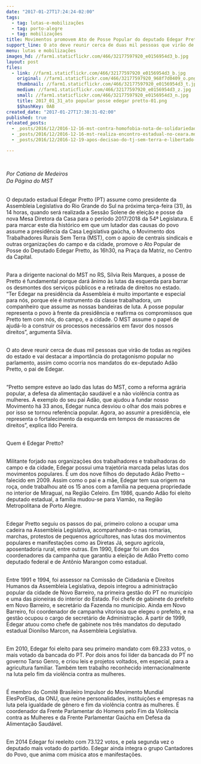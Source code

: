 ```yaml
---
date: "2017-01-27T17:24:24-02:00"
tags:
  - tag: lutas-e-mobilizações
  - tag: porto-alegre
  - tag: mobilizações
title: Movimentos promovem Ato de Posse Popular do deputado Edegar Pretto
support_line: O ato deve reunir cerca de duas mil pessoas que virão de todas as regiões do estado e vai destacar a importância do protagonismo popular no parlamento
menu: lutas e mobilizações
images_hd: //farm1.staticflickr.com/466/32177597920_e0156954d3_b.jpg
layout: post
files:
  - link: //farm1.staticflickr.com/466/32177597920_e0156954d3_b.jpg
    original: //farm1.staticflickr.com/466/32177597920_968f7d0409_o.png
    thumbnail: //farm1.staticflickr.com/466/32177597920_e0156954d3_t.jpg
    medium: //farm1.staticflickr.com/466/32177597920_e0156954d3_z.jpg
    small: //farm1.staticflickr.com/466/32177597920_e0156954d3_n.jpg
    title: 2017_01_31_ato popular posse edegar pretto-01.png
    $$hashKey: 0AB
created_date: "2017-01-27T17:38:31-02:00"
published: true
releated_posts:
  - _posts/2016/12/2016-12-16-mst-contra-homofobia-nota-de-solidariedade-ao-deputado-jean-wyllys.md
  - _posts/2016/12/2016-12-16-mst-realiza-encontro-estadual-no-ceara.md
  - _posts/2016/12/2016-12-19-apos-decisao-do-tj-sem-terra-e-libertado-em-sao-paulo.md

---
```

<p>&nbsp;</p>

<p><em>Por Catiana de Medeiros<br />
Da P&aacute;gina do MST</em><em style="box-sizing: inherit; color: rgb(85, 85, 85); font-family: &quot;Exo 2&quot;, Helvetica, Arial, sans-serif; font-size: 17.6px;">&nbsp;</em></p>

<p><br />
O deputado estadual Edegar Pretto (PT) assume como presidente da Assembleia Legislativa do Rio Grande do Sul na pr&oacute;xima ter&ccedil;a-feira (31), &agrave;s 14 horas, quando ser&aacute; realizada a Sess&atilde;o Solene de elei&ccedil;&atilde;o e posse da nova Mesa Diretora da Casa para o per&iacute;odo 2017/2018 da 54&ordf; Legislatura. E para marcar este dia hist&oacute;rico em que um lutador das causas do povo assume a presid&ecirc;ncia da Casa Legislativa ga&uacute;cha, o Movimento dos Trabalhadores Rurais Sem Terra (MST), com o apoio de centrais sindicais e outras organiza&ccedil;&otilde;es do campo e da cidade, promove o Ato Popular de Posse do Deputado Edegar Pretto, &agrave;s 16h30, na Pra&ccedil;a da Matriz, no Centro da Capital.</p>

<p><br />
Para a dirigente nacional do MST no RS, S&iacute;lvia Reis Marques, a posse de Pretto &eacute; fundamental porque dar&aacute; &acirc;nimo &agrave;s lutas da esquerda para barrar os desmontes dos servi&ccedil;os p&uacute;blicos e a retirada de direitos no estado.<br />
&ldquo;Ter Edegar na presid&ecirc;ncia da Assembleia &eacute; muito importante e especial para n&oacute;s, porque ele &eacute; instrumento da classe trabalhadora, um companheiro que assume as nossas bandeiras de luta. A posse popular representa o povo &agrave; frente da presid&ecirc;ncia e reafirma os compromissos que Pretto tem com n&oacute;s, do campo, e a cidade. O MST assume o papel de ajud&aacute;-lo a construir os processos necess&aacute;rios em favor dos nossos direitos&rdquo;, argumenta S&iacute;lvia.</p>

<p><br />
O ato deve reunir cerca de duas&nbsp;mil pessoas que vir&atilde;o de todas as regi&otilde;es do estado e vai destacar a import&acirc;ncia do protagonismo popular no parlamento, assim como ocorria nos mandatos do ex-deputado Ad&atilde;o Pretto, o pai de Edegar.</p>

<p><br />
&ldquo;Pretto sempre esteve ao lado das lutas do MST, como a reforma agr&aacute;ria popular, a defesa da alimenta&ccedil;&atilde;o saud&aacute;vel e a n&atilde;o viol&ecirc;ncia contra as mulheres. A exemplo do seu pai Ad&atilde;o, que ajudou a fundar nosso Movimento h&aacute; 33 anos, Edegar nunca desviou o olhar dos mais pobres e por isso se tornou refer&ecirc;ncia popular. Agora, ao assumir a presid&ecirc;ncia, ele representa o fortalecimento da esquerda em tempos de massacres de direitos&rdquo;, explica Ildo Pereira.</p>

<p><br />
Quem &eacute; Edegar Pretto?</p>

<p><br />
Militante forjado nas organiza&ccedil;&otilde;es dos trabalhadores e trabalhadoras do campo e da cidade, Edegar possui uma trajet&oacute;ria marcada pelas lutas dos movimentos populares. &Eacute; um dos nove filhos do deputado Ad&atilde;o Pretto &ndash; falecido em 2009. Assim como o pai e a m&atilde;e, Edegar tem sua origem na ro&ccedil;a, onde trabalhou at&eacute; os 15 anos com a fam&iacute;lia na pequena propriedade no interior de Miragua&iacute;, na Regi&atilde;o Celeiro. Em 1986, quando Ad&atilde;o foi eleito deputado estadual, a fam&iacute;lia mudou-se para Viam&atilde;o, na Regi&atilde;o Metropolitana de Porto Alegre.</p>

<p><br />
Edegar Pretto seguiu os passos do pai, primeiro colono a ocupar uma cadeira na Assembleia Legislativa, acompanhando-o nas romarias, marchas, protestos de pequenos agricultores, nas lutas dos movimentos populares e manifesta&ccedil;&otilde;es como as Diretas J&aacute;, seguro agr&iacute;cola, aposentadoria rural, entre outras. Em 1990, Edegar foi um dos coordenadores da campanha que garantiu a elei&ccedil;&atilde;o de Ad&atilde;o Pretto como deputado federal e de Ant&ocirc;nio Marangon como estadual.</p>

<p><br />
Entre 1991 e 1994, foi assessor na Comiss&atilde;o de Cidadania e Direitos Humanos da Assembleia Legislativa, depois integrou a administra&ccedil;&atilde;o popular da cidade de Novo Barreiro, na primeira gest&atilde;o do PT no munic&iacute;pio e uma das pioneiras do interior do Estado. Foi chefe de gabinete do prefeito em Novo Barreiro, e secret&aacute;rio da Fazenda no munic&iacute;pio. Ainda em Novo Barreiro, foi coordenador de campanha vitoriosa que elegeu o prefeito, e na gest&atilde;o ocupou o cargo de secret&aacute;rio de Administra&ccedil;&atilde;o. A partir de 1999, Edegar atuou como chefe de gabinete nos tr&ecirc;s mandatos do deputado estadual Dionilso Marcon, na Assembleia Legislativa.</p>

<p><br />
Em 2010, Edegar foi eleito para seu primeiro mandato com 69.233 votos, o mais votado da bancada do PT. Por dois anos foi l&iacute;der da bancada do PT no governo Tarso Genro, e criou leis e projetos voltados, em especial, para a agricultura familiar. Tamb&eacute;m tem trabalho reconhecido internacionalmente na luta pelo fim da viol&ecirc;ncia contra as mulheres.</p>

<p><br />
&Eacute; membro do Comit&ecirc; Brasileiro Impulsor do Movimento Mundial ElesPorElas, da ONU, que re&uacute;ne personalidades, institui&ccedil;&otilde;es e empresas na luta pela igualdade de g&ecirc;nero e fim da viol&ecirc;ncia contra as mulheres. &Eacute; coordenador da Frente Parlamentar do Homens pelo Fim da Viol&ecirc;ncia contra as Mulheres e da Frente Parlamentar Ga&uacute;cha em Defesa da Alimenta&ccedil;&atilde;o Saud&aacute;vel.</p>

<p><br />
Em 2014 Edegar foi reeleito com 73.122 votos, e pela segunda vez o deputado mais votado do partido. Edegar ainda integra o grupo Cantadores do Povo, que anima com m&uacute;sica atos e manifesta&ccedil;&otilde;es.</p>
